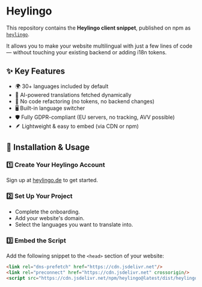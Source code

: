 # Heylingo

This repository contains the **Heylingo client snippet**, published on npm as [`heylingo`](https://www.npmjs.com/package/heylingo).

It allows you to make your website multilingual with just a few lines of code — without touching your existing backend or adding i18n tokens.

## ✨ Key Features

- 🌍 30+ languages included by default
- 🧠 AI-powered translations fetched dynamically
- 🧩 No code refactoring (no tokens, no backend changes)
- 🖥️ Built-in language switcher
- 🛡️ Fully GDPR-compliant (EU servers, no tracking, AVV possible)
- 🪶 Lightweight & easy to embed (via CDN or npm)

## 🚀 Installation & Usage

### 1️⃣ Create Your Heylingo Account
Sign up at [heylingo.de](https://heylingo.de) to get started.

### 2️⃣ Set Up Your Project
- Complete the onboarding.
- Add your website's domain.
- Select the languages you want to translate into.

### 3️⃣ Embed the Script
Add the following snippet to the `<head>` section of your website:
```html
<link rel="dns-prefetch" href="https://cdn.jsdelivr.net"/>
<link rel="preconnect" href="https://cdn.jsdelivr.net" crossorigin/>
<script src="https://cdn.jsdelivr.net/npm/heylingo@latest/dist/heylingo.min.js"></script>
```

